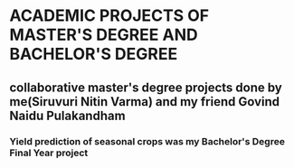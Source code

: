 <h1>ACADEMIC PROJECTS OF MASTER'S DEGREE AND BACHELOR'S DEGREE</h1>
<h2>collaborative master's degree projects done by me(Siruvuri Nitin Varma) and my friend Govind Naidu Pulakandham</h2>
<h3>Yield prediction of seasonal crops was my Bachelor's Degree Final Year project </h3>
